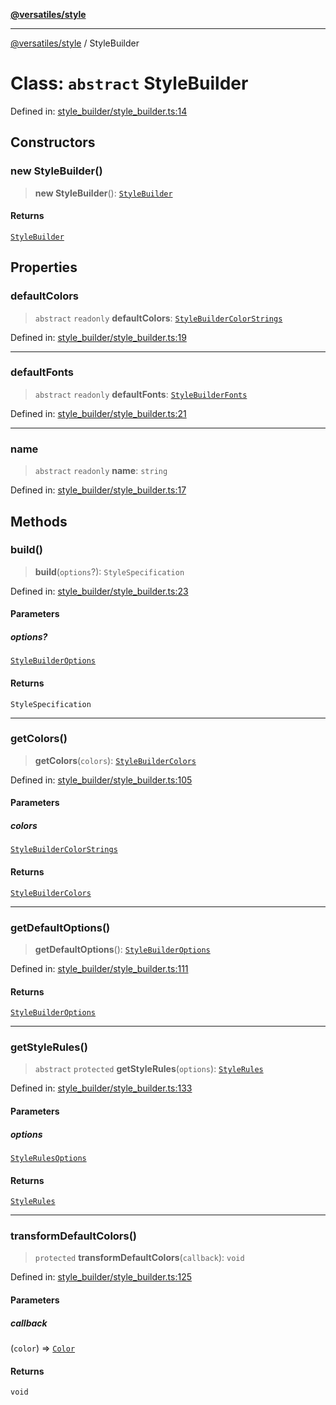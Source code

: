 [**@versatiles/style**](../README.md)

***

[@versatiles/style](../globals.md) / StyleBuilder

# Class: `abstract` StyleBuilder

Defined in: [style\_builder/style\_builder.ts:14](https://github.com/versatiles-org/versatiles-style/blob/main/src/style_builder/style_builder.ts#L14)

## Constructors

### new StyleBuilder()

> **new StyleBuilder**(): [`StyleBuilder`](StyleBuilder.md)

#### Returns

[`StyleBuilder`](StyleBuilder.md)

## Properties

### defaultColors

> `abstract` `readonly` **defaultColors**: [`StyleBuilderColorStrings`](../type-aliases/StyleBuilderColorStrings.md)

Defined in: [style\_builder/style\_builder.ts:19](https://github.com/versatiles-org/versatiles-style/blob/main/src/style_builder/style_builder.ts#L19)

***

### defaultFonts

> `abstract` `readonly` **defaultFonts**: [`StyleBuilderFonts`](../type-aliases/StyleBuilderFonts.md)

Defined in: [style\_builder/style\_builder.ts:21](https://github.com/versatiles-org/versatiles-style/blob/main/src/style_builder/style_builder.ts#L21)

***

### name

> `abstract` `readonly` **name**: `string`

Defined in: [style\_builder/style\_builder.ts:17](https://github.com/versatiles-org/versatiles-style/blob/main/src/style_builder/style_builder.ts#L17)

## Methods

### build()

> **build**(`options`?): `StyleSpecification`

Defined in: [style\_builder/style\_builder.ts:23](https://github.com/versatiles-org/versatiles-style/blob/main/src/style_builder/style_builder.ts#L23)

#### Parameters

##### options?

[`StyleBuilderOptions`](../interfaces/StyleBuilderOptions.md)

#### Returns

`StyleSpecification`

***

### getColors()

> **getColors**(`colors`): [`StyleBuilderColors`](../type-aliases/StyleBuilderColors.md)

Defined in: [style\_builder/style\_builder.ts:105](https://github.com/versatiles-org/versatiles-style/blob/main/src/style_builder/style_builder.ts#L105)

#### Parameters

##### colors

[`StyleBuilderColorStrings`](../type-aliases/StyleBuilderColorStrings.md)

#### Returns

[`StyleBuilderColors`](../type-aliases/StyleBuilderColors.md)

***

### getDefaultOptions()

> **getDefaultOptions**(): [`StyleBuilderOptions`](../interfaces/StyleBuilderOptions.md)

Defined in: [style\_builder/style\_builder.ts:111](https://github.com/versatiles-org/versatiles-style/blob/main/src/style_builder/style_builder.ts#L111)

#### Returns

[`StyleBuilderOptions`](../interfaces/StyleBuilderOptions.md)

***

### getStyleRules()

> `abstract` `protected` **getStyleRules**(`options`): [`StyleRules`](../type-aliases/StyleRules.md)

Defined in: [style\_builder/style\_builder.ts:133](https://github.com/versatiles-org/versatiles-style/blob/main/src/style_builder/style_builder.ts#L133)

#### Parameters

##### options

[`StyleRulesOptions`](../interfaces/StyleRulesOptions.md)

#### Returns

[`StyleRules`](../type-aliases/StyleRules.md)

***

### transformDefaultColors()

> `protected` **transformDefaultColors**(`callback`): `void`

Defined in: [style\_builder/style\_builder.ts:125](https://github.com/versatiles-org/versatiles-style/blob/main/src/style_builder/style_builder.ts#L125)

#### Parameters

##### callback

(`color`) => [`Color`](Color.md)

#### Returns

`void`
